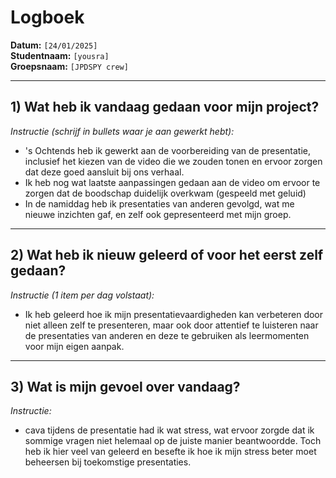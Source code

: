 # Logboek

**Datum:** `[24/01/2025]`  
**Studentnaam:** `[yousra]`  
**Groepsnaam:** `[JPDSPY crew]`

---

## 1) Wat heb ik vandaag gedaan voor mijn project?

_Instructie (schrijf in bullets waar je aan gewerkt hebt):_

- 's Ochtends heb ik gewerkt aan de voorbereiding van de presentatie, inclusief het kiezen van de video die we zouden tonen en ervoor zorgen dat deze goed aansluit bij ons verhaal.
- Ik heb nog wat laatste aanpassingen gedaan aan de video om ervoor te zorgen dat de boodschap duidelijk overkwam (gespeeld met geluid)
- In de namiddag heb ik presentaties van anderen gevolgd, wat me nieuwe inzichten gaf, en zelf ook gepresenteerd met mijn groep.

---

## 2) Wat heb ik nieuw geleerd of voor het eerst zelf gedaan?

_Instructie (1 item per dag volstaat):_

- Ik heb geleerd hoe ik mijn presentatievaardigheden kan verbeteren door niet alleen zelf te presenteren, maar ook door attentief te luisteren naar de presentaties van anderen en deze te gebruiken als leermomenten voor mijn eigen aanpak.

---

## 3) Wat is mijn gevoel over vandaag?

_Instructie:_

- cava tijdens de presentatie had ik wat stress, wat ervoor zorgde dat ik sommige vragen niet helemaal op de juiste manier beantwoordde. Toch heb ik hier veel van geleerd en besefte ik hoe ik mijn stress beter moet beheersen bij toekomstige presentaties.

